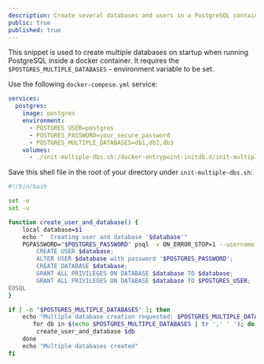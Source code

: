 ```yaml
---
description: Create several databases and users in a PostgreSQL container
public: true
published: true
---
```

This snippet is used to create multiple databases on startup when running PostgreSQL inside a docker container. It requires the `$POSTGRES_MULTIPLE_DATABASES` - environment variable to be set.

Use the following `docker-compose.yml` service:
```yml
services:
  postgres:
    image: postgres
    environment:
      - POSTGRES_USER=postgres
      - POSTGRES_PASSWORD=your_secure_password
      - POSTGRES_MULTIPLE_DATABASES=db1,db2,db3
    volumes:
      - ./init-multiple-dbs.sh:/docker-entrypoint-initdb.d/init-multiple-dbs.sh
```

Save this shell file in the root of your directory under `init-multiple-dbs.sh`:
```sh
#!/bin/bash

set -e
set -u

function create_user_and_database() {
    local database=$1
    echo "  Creating user and database '$database'"
    PGPASSWORD="$POSTGRES_PASSWORD" psql -v ON_ERROR_STOP=1 --username "$POSTGRES_USER" <<-EOSQL
        CREATE USER $database;
        ALTER USER $database with password '$POSTGRES_PASSWORD';
        CREATE DATABASE $database;
        GRANT ALL PRIVILEGES ON DATABASE $database TO $database;
        GRANT ALL PRIVILEGES ON DATABASE $database TO $POSTGRES_USER;
EOSQL
}

if [ -n "$POSTGRES_MULTIPLE_DATABASES" ]; then
    echo "Multiple database creation requested: $POSTGRES_MULTIPLE_DATABASES"
	   for db in $(echo $POSTGRES_MULTIPLE_DATABASES | tr ',' ' '); do
        create_user_and_database $db
    done
    echo "Multiple databases created"
fi
```
